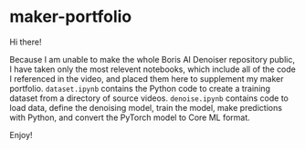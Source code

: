 # maker-portfolio
Hi there!

Because I am unable to make the whole Boris AI Denoiser repository public, I have taken only the most relevent notebooks, which include all of the code I referenced in the video, and placed them here to supplement my maker portfolio. `dataset.ipynb` contains the Python code to create a training dataset from a directory of source videos. `denoise.ipynb` contains code to load data, define the denoising model, train the model, make predictions with Python, and convert the PyTorch model to Core ML format.

Enjoy!
